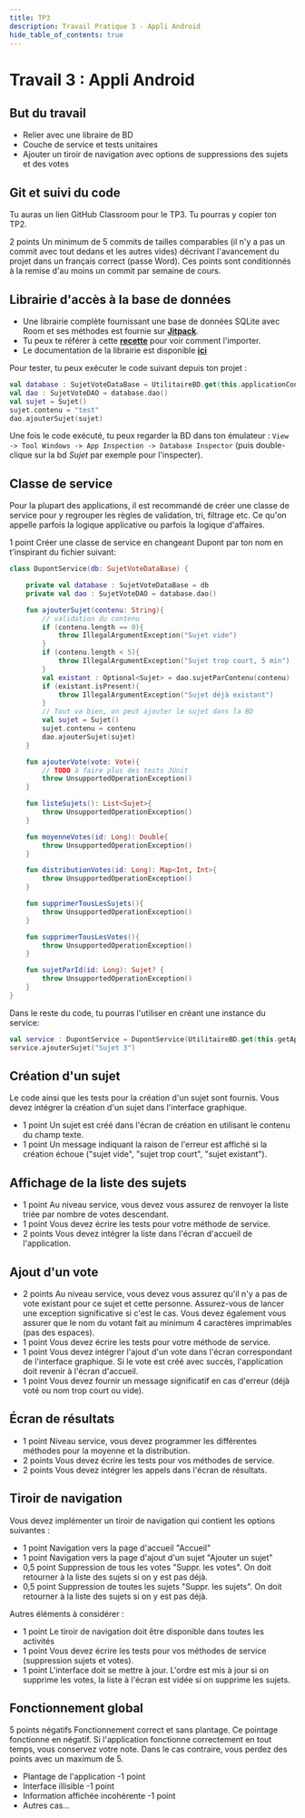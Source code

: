 ```yaml
---
title: TP3
description: Travail Pratique 3 - Appli Android
hide_table_of_contents: true
---
```


# Travail 3 : Appli Android

<Row>

<Column>

## But du travail

- Relier avec une libraire de BD
- Couche de service et tests unitaires
- Ajouter un tiroir de navigation avec options de suppressions des sujets et des votes

</Column>

<Column>

## Git et suivi du code

Tu auras un lien GitHub Classroom pour le TP3. Tu pourras y copier ton TP2.

&#8203;<Highlight color="tip">2 points</Highlight>
Un minimum de 5 commits de tailles comparables (il n'y a pas un commit avec tout dedans et les autres vides)
décrivant l'avancement du projet dans un français correct (passe Word).
Ces points sont conditionnés à la remise d'au moins un commit par semaine de cours.

</Column>

</Row>

## Librairie d'accès à la base de données

- Une librairie complète fournissant une base de données SQLite avec Room et ses méthodes est fournie sur **[Jitpack](https://jitpack.io/#departement-info-cem/3N5-TP3-Librairie-BD)**.
- Tu peux te référer à cette **[recette](../03-recettes/jitpack.mdx)** pour voir comment l'importer.
- Le documentation de la librairie est disponible **[ici](https://info.cegepmontpetit.ca/3N5-TP3-Librairie-BD/)**

Pour tester, tu peux exécuter le code suivant depuis ton projet :

```kotlin
val database : SujetVoteDataBase = UtilitaireBD.get(this.applicationContext)
val dao : SujetVoteDAO = database.dao()
val sujet = Sujet()
sujet.contenu = "test"
dao.ajouterSujet(sujet)
```

Une fois le code exécuté, tu peux regarder la BD dans ton émulateur : `View -> Tool Windows -> App Inspection -> Database Inspector` (puis double-clique sur la bd _Sujet_ par exemple pour l'inspecter).

<Row>

<Column>

## Classe de service

Pour la plupart des applications, il est recommandé de créer une classe de service pour y regrouper
les règles de validation, tri, filtrage etc. Ce qu'on appelle parfois la logique applicative ou parfois
la logique d'affaires.

<Highlight color="tip">1 point</Highlight> Créer une classe de service en changeant Dupont par ton nom en t'inspirant du fichier suivant:

```kotlin
class DupontService(db: SujetVoteDataBase) {

    private val database : SujetVoteDataBase = db
    private val dao : SujetVoteDAO = database.dao()

    fun ajouterSujet(contenu: String){
        // validation du contenu
        if (contenu.length == 0){
            throw IllegalArgumentException("Sujet vide")
        }
        if (contenu.length < 5){
            throw IllegalArgumentException("Sujet trop court, 5 min")
        }
        val existant : Optional<Sujet> = dao.sujetParContenu(contenu)
        if (existant.isPresent){
            throw IllegalArgumentException("Sujet déjà existant")
        }
        // Tout va bien, on peut ajouter le sujet dans la BD
        val sujet = Sujet()
        sujet.contenu = contenu
        dao.ajouterSujet(sujet)
    }

    fun ajouterVote(vote: Vote){
        // TODO à faire plus des tests JUnit
        throw UnsupportedOperationException()
    }

    fun listeSujets(): List<Sujet>{
        throw UnsupportedOperationException()
    }

    fun moyenneVotes(id: Long): Double{
        throw UnsupportedOperationException()
    }

    fun distributionVotes(id: Long): Map<Int, Int>{
        throw UnsupportedOperationException()
    }

    fun supprimerTousLesSujets(){
        throw UnsupportedOperationException()
    }

    fun supprimerTousLesVotes(){
        throw UnsupportedOperationException()
    }

    fun sujetParId(id: Long): Sujet? {
        throw UnsupportedOperationException()
    }
}
```

Dans le reste du code, tu pourras l'utiliser en créant une instance du service:

```kotlin
val service : DupontService = DupontService(UtilitaireBD.get(this.getApplicationContext()))
service.ajouterSujet("Sujet 3")
```

</Column>

</Row>

<Row>
<Column>

## Création d'un sujet

Le code ainsi que les tests pour la création d'un sujet sont fournis. Vous devez intégrer la création d'un sujet dans l'interface graphique.

- <Highlight color="tip">1 point</Highlight> Un sujet est créé dans l'écran de création en utilisant le contenu du champ texte.
- <Highlight color="tip">1 point</Highlight> Un message indiquant la raison de l'erreur est affiché si la création échoue ("sujet vide", "sujet trop court", "sujet existant").

</Column>

<Column>

## Affichage de la liste des sujets

- <Highlight color="info">1 point</Highlight> Au niveau service, vous devez vous assurez de renvoyer la liste triée par nombre de votes descendant.
- <Highlight color="caution">1 point</Highlight> Vous devez écrire les tests pour votre méthode de service.
- <Highlight color="tip">2 points</Highlight> Vous devez intégrer la liste dans l'écran d'accueil de l'application.

</Column>

</Row>

<Row>

<Column>

## Ajout d'un vote

- <Highlight color="info">2 points</Highlight> Au niveau service, vous devez vous assurez qu'il n'y a pas de vote existant pour ce sujet et cette personne. Assurez-vous de lancer une exception significative si c'est le cas. Vous devez également vous assurer que le nom du votant fait au minimum 4 caractères imprimables (pas des espaces).
- <Highlight color="caution">1 point</Highlight> Vous devez écrire les tests pour votre méthode de service.
- <Highlight color="tip">1 point</Highlight> Vous devez intégrer l'ajout d'un vote dans l'écran correspondant de l'interface graphique. Si le vote est créé avec succès, l'application doit revenir à l'écran d'accueil.
- <Highlight color="tip">1 point</Highlight> Vous devez fournir un message significatif en cas d'erreur (déjà voté ou nom trop court ou vide).

</Column>

<Column>

## Écran de résultats

- <Highlight color="info">1 point</Highlight> Niveau service, vous devez programmer les différentes méthodes pour la moyenne et la distribution.
- <Highlight color="caution">2 points</Highlight> Vous devez écrire les tests pour vos méthodes de service.
- <Highlight color="tip">2 points</Highlight> Vous devez intégrer les appels dans l'écran de résultats.

</Column>
</Row>

<Row>
<Column>

## Tiroir de navigation

Vous devez implémenter un tiroir de navigation qui contient les options suivantes :

- <Highlight color="tip">1 point</Highlight> Navigation vers la page d'accueil "Accueil"
- <Highlight color="tip">1 point</Highlight> Navigation vers la page d'ajout d'un sujet "Ajouter un sujet"
- <Highlight color="tip">0,5 point</Highlight> Suppression de tous les votes "Suppr. les votes". On doit retourner à la liste des sujets si on y est pas déjà.
- <Highlight color="tip">0,5 point</Highlight> Suppression de toutes les sujets "Suppr. les sujets". On doit retourner à la liste des sujets si on y est pas déjà.

Autres éléments à considérer :

- <Highlight color="tip">1 point</Highlight> Le tiroir de navigation doit être disponible dans toutes les activités
- <Highlight color="caution">1 point</Highlight> Vous devez écrire les tests pour vos méthodes de service (suppression sujets et votes).
- <Highlight color="tip">1 point</Highlight> L'interface doit se mettre à jour. L'ordre est mis à jour si on supprime les votes, la liste à l'écran est vidée si on supprime les sujets.

</Column>

<Column>

## Fonctionnement global

&#8203;<Highlight color="danger">5 points négatifs</Highlight> Fonctionnement correct et sans plantage. Ce pointage fonctionne en négatif. Si l'application fonctionne correctement en tout temps, vous conservez votre note. Dans le cas contraire, vous perdez des points avec un maximum de 5.

- Plantage de l'application <Highlight color="danger">-1 point</Highlight>
- Interface illisible <Highlight color="danger">-1 point</Highlight>
- Information affichée incohérente <Highlight color="danger">-1 point</Highlight>
- Autres cas...

</Column>
</Row>
